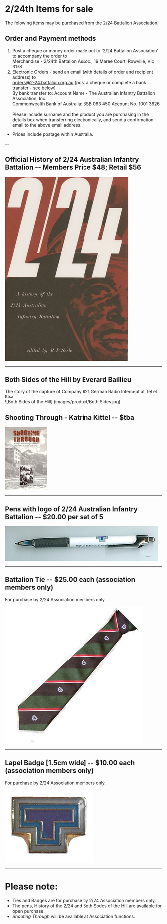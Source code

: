 

#  2/24th Items for sale

The folowing items may be purchased from the 2/24 Battalion Association.<br>

## Order and Payment methods
1.	Post a cheque or money order made out to '2/24 Battalion Association' to accompany the order to <br>
 Merchandise - 2/24th Battalion Assoc.,
 19 Maree Court,
 Rowville, Vic  3178
2.	Electronic Orders - send an email (with details of order and recipient address) to <br>
orders@2-24.battalion.org.au (post a cheque or complete a bank transfer - see below)<br>
 By bank transfer to: Account Name - The Australian Infantry Battalion Association, Inc. <br>
 Commonwealth Bank of Australia: BSB 063 450  Account No. 1001 3626    <br>   
 Please include surname and the product you are purchasing in the details box when transferring electronically, and send a confirmation email to the above email address.
* Prices include postage within Australia.

--
## **Official History of 2/24 Australian Infantry Battalion** -- Members Price $48; Retail $56 
![Battalion History](images/product/Hist-book-r.jpg)


---
## **Both Sides of the Hill** by Everard Baillieu 
The story of the capture of Company 621 German Radio Intercept at Tel el Eisa<br>
![Both Sides of the Hill] (images/product/Both Sides.jpg)
## **Shooting Through - Katrina Kittel** -- $tba 
![Shooting Through](images/product/shoot-r.jpg)


---
## **Pens with logo of 2/24 Australian Infantry Battalion** -- $20.00 per set of 5

![Pen](images/product/pen.jpg)


---



## **Battalion Tie** -- $25.00 each (association members only)

For purchase by 2/24 Association members only.

![Battalion Tie](images/product/tie.jpg)


---


## **Lapel Badge** [1.5cm wide] -- $10.00 each (association members only)

For purchase by 2/24 Association members only.

![Lapel Badge](images/product/badge-r.jpg)


---



# Please note:

  * Ties and Badges are for purchase by 2/24 Association members only.
  * The pens,  History of the 2/24 and Both Sodes of the Hill are available for open purchase.
  * *Shooting Through* will be available at Association functions.


